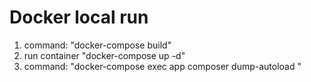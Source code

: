 # Docker local run

1) command: "docker-compose build"
2) run container "docker-compose up -d"
3) command: "docker-compose exec app composer dump-autoload
   "
